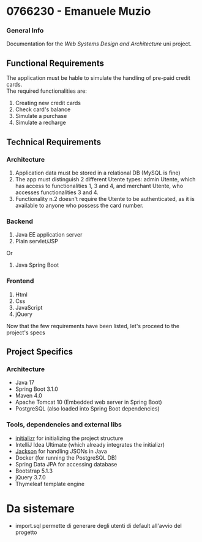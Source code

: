 # 0766230 - Emanuele Muzio

### General Info

Documentation for the *Web Systems Design and Architecture* uni project.  

## Functional Requirements

The application must be hable to simulate the handling of pre-paid credit cards.  
The required functionalities are:

1. Creating new credit cards
2. Check card's balance
3. Simulate a purchase
4. Simulate a recharge

## Technical Requirements

### Architecture

1. Application data must be stored in a relational DB (MySQL is fine)
2. The app must distinguish 2 different Utente types: admin Utente, which has access to functionalities 1, 3 and 4, and merchant Utente, who accesses functionalities 3 and 4.
3. Functionality n.2 doesn't require the Utente to be authenticated, as it is available to anyone who possess the card number.


### Backend

1. Java EE application server
2. Plain servlet/JSP

Or

1. Java Spring Boot

### Frontend

1. Html
2. Css
3. JavaScript
4. jQuery

Now that the few requirements have been listed, let's proceed to the project's specs

## Project Specifics

### Architecture

* Java 17
* Spring Boot 3.1.0
* Maven 4.0
* Apache Tomcat 10 (Embedded web server in Spring Boot)
* PostgreSQL (also loaded into Spring Boot dependencies)

### Tools, dependencies and external libs

* [initializr](https://github.com/spring-io/initializr) for initializing the project structure
* IntelliJ Idea Ultimate (which already integrates the initializr)
* [Jackson](https://github.com/FasterXML/jackson) for handling JSONs in Java
* Docker (for running the PostgreSQL DB)
* Spring Data JPA for accessing database
* Bootstrap 5.1.3
* jQuery 3.7.0
* Thymeleaf template engine

# Da sistemare

* import.sql permette di generare degli utenti di default all'avvio del progetto




